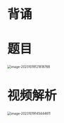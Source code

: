 # 背诵





# 题目

<img src="https://cvp.oss-cn-shanghai.aliyuncs.com/picgo/202310191218857.png" alt="image-20231019121818768" style="zoom:50%;" />



# 视频解析

<img src="https://cvp.oss-cn-shanghai.aliyuncs.com/picgo/202310191454061.png" alt="image-20231019145444611" style="zoom:50%;" />







